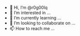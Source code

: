 - 👋 Hi, I’m @r0g00lq
- 👀 I’m interested in ...
- 🌱 I’m currently learning ...
- 💞️ I’m looking to collaborate on ...
- 📫 How to reach me ...

<!---
r0g00lq/r0g00lq is a ✨ special ✨ repository because its `README.md` (this file) appears on your GitHub profile.
You can click the Preview link to take a look at your changes.
--->
